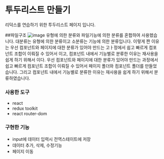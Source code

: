 # 투두리스트 만들기
리덕스를 연습하기 위한 투두리스트 페이지 입니다.

##파일구조 
![image](https://user-images.githubusercontent.com/105787441/182654914-a9628174-508f-4349-80b4-c8fd7ac9dfc2.png)
유형에 의한 분류와 파일기능에 의한 분류를 혼합하여 사용헸습니다. 대분류는 유형에 의한 분류이고 소분류는 기능에 의한 분류입니다.
이렇게 짠 이유는 우선 컴포넌트와 페이지에 대한 분류가 있어야 만드는 고ㅏ정에서 쉽고 빠르게 컴포넌트 조합이 이뤄질 수 있어서 이고,
컴포넌트 내에서 기능별로 분류한 이유는 재사용을 쉽게 하기 위해서 이다.
우선 컴포넌트와 페이지에 대한 분류가 있어야 만드는 과정에서 쉽고 빠르게 컴포넌트 조합이 이뤄질 수 있어서 페이지 폴더와 컴포넌트 폴더를 만들었습니다.
그리고 컴포넌트 내에서 기능별로 분류한 이유는 재사용을 쉽게 하기 위해서 분류하였습니다. 

### 사용한 도구
* react
* redux toolkit
* react router-dom 

### 구현한 기능
* input에 데이터 입력시 전역스테이트에 저장
* 데이터 추가, 삭제, 수정기능 
* 페이지 이동







